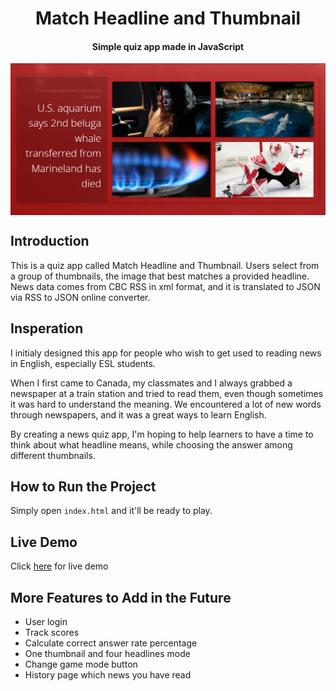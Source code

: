 <h1 align="center">Match Headline and Thumbnail</h1>
<h4 align="center">Simple quiz app made in JavaScript</h4>
<img src="images/app-image.jpg" align="center">

## Introduction
This is a quiz app called Match Headline and Thumbnail. Users select from a group of thumbnails, the image that best matches a provided headline. News data comes from CBC RSS in xml format, and it is translated to JSON via RSS to JSON online converter.

## Insperation
I initialy designed this app for people who wish to get used to reading news in English, especially ESL students. 

When I first came to Canada, my classmates and I always grabbed a newspaper at a train station and tried to read them, even though sometimes it was hard to understand the meaning. We encountered a lot of new words through newspapers, and it was a great ways to learn English.

By creating a news quiz app, I'm hoping to help learners to have a time to think about what headline means, while choosing the answer among different thumbnails.

## How to Run the Project
Simply open ``index.html`` and it'll be ready to play.

## Live Demo

Click [here](https://suefrontend.github.io/match-headline-and-thumbnail-vanilla-js/) for live demo


## More Features to Add in the Future
- User login
- Track scores
- Calculate correct answer rate percentage
- One thumbnail and four headlines mode
- Change game mode button
- History page which news you have read
